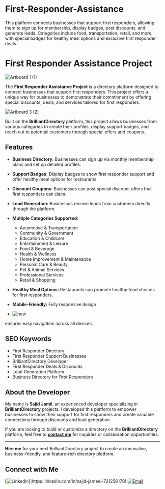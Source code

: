 # First-Responder-Assistance
This platform connects businesses that support first responders, allowing them to sign up for membership, display badges, post discounts, and generate leads. Categories include food, transportation, retail, and more, with special badges for healthy meal options and exclusive first responder deals.
# First Responder Assistance Project
![Artboard 1 (1)](https://github.com/user-attachments/assets/c6af71fd-a531-4780-be20-c2d0591f8213)

The **First Responder Assistance Project** is a directory platform designed to connect businesses that support first responders. This project offers a unique way for businesses to demonstrate their commitment by offering special discounts, deals, and services tailored for first responders.

![Artboard 3 (2)](https://github.com/user-attachments/assets/a764c953-ece9-4f29-84a1-bb0dc7cb3351)

Built on the **BrilliantDirectory** platform, this project allows businesses from various categories to create their profiles, display support badges, and reach out to potential customers through special offers and coupons.

## Features
- **Business Directory:** Businesses can sign up via monthly membership plans and set up detailed profiles.
- **Support Badges:** Display badges to show first responder support and offer healthy meal options for restaurants.
- **Discount Coupons:** Businesses can post special discount offers that first responders can claim.
- **Lead Generation:** Businesses receive leads from customers directly through the platform.
- **Multiple Categories Supported:**
  - Automotive & Transportation
  - Community & Government
  - Education & Childcare
  - Entertainment & Leisure
  - Food & Beverage
  - Health & Wellness
  - Home Improvement & Maintenance
  - Personal Care & Beauty
  - Pet & Animal Services
  - Professional Services
  - Retail & Shopping
- **Healthy Meal Options:** Restaurants can promote healthy food choices for first responders.
- **Mobile-Friendly:** Fully responsive design

- ![new ](https://github.com/user-attachments/assets/5050b39a-4e01-4901-bc86-4105fd93a0e5)

ensures easy navigation across all devices.

## SEO Keywords
- First Responder Directory
- First Responder Support Businesses
- BrilliantDirectory Developer
- First Responder Deals & Discounts
- Lead Generation Platform
- Business Directory for First Responders

## About the Developer
My name is **Sajid Jamil**, an experienced developer specializing in **BrilliantDirectory** projects. I developed this platform to empower businesses to show their support for first responders and create valuable connections through discounts and lead generation. 

If you are looking to build or customize a directory on the **BrilliantDirectory** platform, feel free to **[contact me](mailto:sajidjamil.met@gmail.com)** for inquiries or collaboration opportunities.

---
**Hire me** for your next BrilliantDirectory project to create an innovative, business-friendly, and feature-rich directory platform.
## Connect with Me
[![LinkedIn](https://img.shields.io/badge/LinkedIn-Connect-blue?style=for-the-badge&logo=linkedin)](https:
linkedin.com/in/sajid-jameel-721256178)
[![Email](https://img.shields.io/badge/Email-Contact%20Me-orange?style=for-the-badge&logo=gmail)](mailto:sajidjamil.met@gmail.com)

